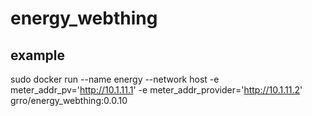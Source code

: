 # energy_webthing



## example

sudo docker run --name energy --network host -e meter_addr_pv='http://10.1.11.1' -e meter_addr_provider='http://10.1.11.2'  grro/energy_webthing:0.0.10
